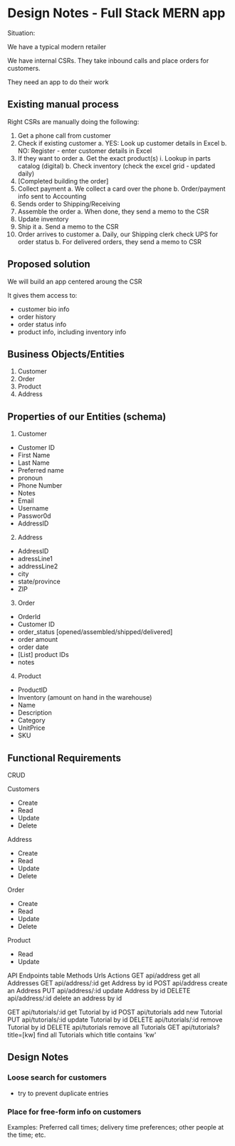 # Design Notes - Full Stack MERN app

Situation:

We have a typical modern retailer

We have internal CSRs. They take inbound calls and place orders for customers.

They need an app to do their work

## Existing manual process

Right CSRs are manually doing the following:

1. Get a phone call from customer
2. Check if existing customer
    a. YES: Look up customer details in Excel
    b. NO: Register - enter customer details in Excel
3. If they want to order
    a. Get the exact product(s)
        i. Lookup in parts catalog (digital)
    b. Check inventory (check the excel grid - updated daily)
4. [Completed building the order]
5. Collect payment
    a. We collect a card over the phone
    b. Order/payment info sent to Accounting
6. Sends order to Shipping/Receiving
7. Assemble the order
    a. When done, they send a memo to the CSR
8. Update inventory
9. Ship it
    a. Send a memo to the CSR
10. Order arrives to customer
    a. Daily, our Shipping clerk check UPS for order status
    b. For delivered orders, they send a memo to CSR

## Proposed solution

We will build an app centered aroung the CSR

It gives them access to:
- customer bio info
- order history
- order status info
- product info, including inventory info

## Business Objects/Entities
1. Customer
2. Order
3. Product
4. Address

## Properties of our Entities (schema)

1. Customer
- Customer ID
- First Name
- Last Name
- Preferred name
- pronoun
- Phone Number
- Notes
- Email
- Username
- Passwor0d
- AddressID

2. Address
- AddressID
- adressLine1
- addressLine2
- city
- state/province
- ZIP

3. Order
- OrderId
- Customer ID
- order_status [opened/assembled/shipped/delivered]
- order amount
- order date
- [List] product IDs
- notes

4. Product
- ProductID
- Inventory (amount on hand in the warehouse)
- Name
- Description
- Category
- UnitPrice
- SKU

## Functional Requirements

CRUD

Customers
- Create
- Read
- Update
- Delete

Address
- Create
- Read
- Update
- Delete

Order
- Create
- Read
- Update
- Delete

Product
- Read
- Update

API Endpoints table
Methods	            Urls	            Actions
GET	                api/address	        get all Addresses
GET                 api/address/:id     get Address by id
POST                api/address         create an Address
PUT                 api/address/:id     update Address by id
DELETE              api/address/:id     delete an address by id






GET	                api/tutorials/:id	get Tutorial by id
POST	            api/tutorials	    add new Tutorial
PUT	                api/tutorials/:id	update Tutorial by id
DELETE	            api/tutorials/:id	remove Tutorial by id
DELETE	            api/tutorials	    remove all Tutorials
GET	api/tutorials?title=[kw]	find all Tutorials which title contains 'kw'



















## Design Notes

### Loose search for customers
- try to prevent duplicate entries

### Place for free-form info on customers
Examples: Preferred call times; delivery time preferences; other people at the time; etc.